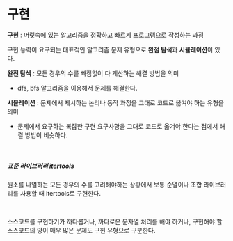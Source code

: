 # 구현

**구현** : 머릿속에 있는 알고리즘을 정확하고 빠르게 프로그램으로 작성하는 과정

구현 능력이 요구되는 대표적인 알고리즘 문제 유형으로 **완점 탐색**과 **시뮬레이션**이 있다.

**완전 탐색** : 모든 경우의 수를 빠짐없이 다 계산하는 해결 방법을 의미

* dfs, bfs 알고리즘을 이용해서 문제를 해결한다.

**시뮬레이션** : 문제에서 제시하는 논리나 동작 과정을 그대로 코드로 옮겨야 하는 유형을 의미

* 문제에서 요구하는 복잡한 구현 요구사항을 그대로 코드로 옮겨야 한다는 점에서 해결 방법이 비슷하다.

&nbsp;

##### 표준 라이브러리 itertools

원소를 나열하는 모든 경우의 수를 고려해야하는 상황에서 보통 순열이나 조합 라이브러리를 사용할 때 itertools로 구현한다.

&nbsp;

소스코드를 구현하기가 까다롭거나, 까다로운 문자열 처리를 해야 하거나, 구현해야 할 소스코드의 양이 매우 많은 문제도 구현 유형으로 구분한다.

&nbsp;





 